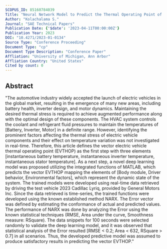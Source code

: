 ```yaml
---
SCOPUS_ID: 85160784039
Title: "Neural Network Model to Predict the Thermal Operating Point of an Electric Vehicle"
Author: "Kolachalama S."
Journal: "SAE Technical Papers"
Publication Date: {'$date': '2023-04-11T00:00:00Z'}
Publication Year: 2023
DOI: "10.4271/2023-01-0134"
Source Type: "Conference Proceeding"
Document Type: "cp"
Document Type Description: "Conference Paper"
Affliation: "University of Michigan, Ann Arbor"
Affliation Country: "United States"
Cited by count: 0
---
```


## Abstract
"The automotive industry widely accepted the launch of electric vehicles in the global market, resulting in the emergence of many new areas, including battery health, inverter design, and motor dynamics. Maintaining the desired thermal stress is required to achieve augmented performance along with the optimal design of these components. The HVAC system controls the coolant and refrigerant fluid pressures to maintain the temperatures of [Battery, Inverter, Motor] in a definite range. However, identifying the prominent factors affecting the thermal stress of electric vehicle components and their effect on temperature variation was not investigated in real-time. Therefore, this article defines the vector electric vehicle thermal operating point (EVTHOP) as the first step with three elements [instantaneous battery temperature, instantaneous inverter temperature, instantaneous stator temperature]. As a next step, a novel deep learning model was proposed utilizing the integrated functions of MATLAB, which predicts the vector EVTHOP mapping the elements of [Body module, Driver behavior, Environmental factors], which represent the dynamic state of the system. The trained models were developed using real-time data retrieved by driving the test vehicle 2023 Cadillac Lyriq, provided by General Motors Inc. Since the data retrieved is time-series, the trained functions were developed using the known established method NARX. The Error vector was defined by estimating the conformance of actual and predicted values. The performance of NARX was done by analyzing the Error using the known statistical techniques (RMSE, Area under the curve, Smoothness measure: RSquare). The data snippets for 100 seconds were selected randomly to validate the deep learning model, and it was observed that statistical analysis of the Error resulted [RMSE < 0.2; Area < 632, RSquare > 0.7] in all scenarios. Thus, the developed predictive model was assumed to produce satisfactory results in predicting the vector EVTHOP."
